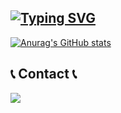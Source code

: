 <div align="left">

[![Typing SVG](https://readme-typing-svg.demolab.com?font=Fira+Code&weight=700&size=30&duration=1400&pause=2000&color=20A3F7&background=01FF7500&vCenter=true&random=false&width=450&height=250&lines=My+First+Github👋)](https://git.io/typing-svg)
---

[![Anurag's GitHub stats](https://github-readme-stats.vercel.app/api?username=YoungCheol-Lee)](https://github.com/anuraghazra/github-readme-stats)


## 📞 Contact 📞
<div style="display:flex; flex-direction:row;">
    <a href="mailto:ehong641@gmail.com">
        <img src="https://img.shields.io/badge/Gmail-EA4335?style=for-the-badge&logo=Gmail&logoColor=white"> 
    </a>
</div><br>